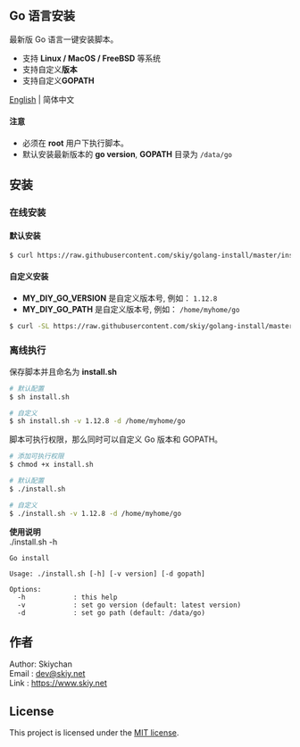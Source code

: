Go 语言安装
------
最新版 Go 语言一键安装脚本。 
- 支持 **Linux / MacOS / FreeBSD** 等系统
- 支持自定义**版本**
- 支持自定义**GOPATH**

[English](./README.md) | 简体中文

#### 注意
- 必须在 **root** 用户下执行脚本。
- 默认安装最新版本的 **go version**, **GOPATH** 目录为 ```/data/go```

## 安装
### 在线安装
#### 默认安装
```sh
$ curl https://raw.githubusercontent.com/skiy/golang-install/master/install.sh | bash
```

#### 自定义安装
- **MY_DIY_GO_VERSION** 是自定义版本号, 例如： ```1.12.8```
- **MY_DIY_GO_PATH** 是自定义版本号, 例如： ```/home/myhome/go```

```sh
$ curl -SL https://raw.githubusercontent.com/skiy/golang-install/master/install.sh | bash /dev/stdin -v MY_DIY_GO_VERSION -d MY_DIY_GO_PATH
```

### 离线执行
保存脚本并且命名为 **install.sh**    

```sh
# 默认配置
$ sh install.sh

# 自定义    
$ sh install.sh -v 1.12.8 -d /home/myhome/go 
```
  
脚本可执行权限，那么同时可以自定义 Go 版本和 GOPATH。  
```sh
# 添加可执行权限
$ chmod +x install.sh   

# 默认配置
$ ./install.sh

# 自定义
$ ./install.sh -v 1.12.8 -d /home/myhome/go
```

**使用说明**    
./install.sh -h
```
Go install

Usage: ./install.sh [-h] [-v version] [-d gopath]

Options:
  -h            : this help
  -v            : set go version (default: latest version)
  -d            : set go path (default: /data/go)
```

## 作者
Author: Skiychan   
Email : dev@skiy.net   
Link  : https://www.skiy.net 

## License

This project is licensed under the [MIT license](https://github.com/totoval/totoval/blob/master/LICENSE).